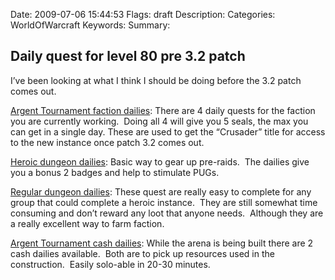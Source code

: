 Date: 2009-07-06 15:44:53
Flags: draft
Description:
Categories: WorldOfWarcraft
Keywords:
Summary:

## Daily quest for level 80 pre 3.2 patch

I’ve been looking at what I think I should be doing before the 3.2 patch comes out.

<span style="text-decoration:underline;">Argent Tournament faction dailies</span>: There are 4 daily quests for the faction you are currently working.  Doing all 4 will give you 5 seals, the max you can get in a single day. These are used to get the “Crusader” title for access to the new instance once patch 3.2 comes out.

<span style="text-decoration:underline;">Heroic dungeon dailies</span>: Basic way to gear up pre-raids.  The dailies give you a bonus 2 badges and help to stimulate PUGs.

<span style="text-decoration:underline;">Regular dungeon dailies</span>: These quest are really easy to complete for any group that could complete a heroic instance.  They are still somewhat time consuming and don’t reward any loot that anyone needs.  Although they are a really excellent way to farm faction.

<span style="text-decoration:underline;">Argent Tournament cash dailies</span>: While the arena is being built there are 2 cash dailies available.  Both are to pick up resources used in the construction.  Easily solo-able in 20-30 minutes.
